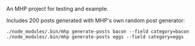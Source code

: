 An MHP project for testing and example.

Includes 200 posts generated with MHP's own random post generator:

```
./node_modules/.bin/mhp generate-posts bacon --field category=bacon
./node_modules/.bin/mhp generate-posts eggs --field category=eggs
```
